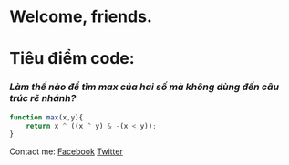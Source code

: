 # Welcome, friends.

# Tiêu điểm code:
### *Làm thế nào để tìm max của hai số mà không dùng đến câu trúc rẽ nhánh?*


```js 
function max(x,y){
	return x ^ ((x ^ y) & -(x < y));
}
```
Contact me:
  [Facebook](https://fb.com/d3t.tantai)
  [Twitter](https://twitter.com/tantaitanluoc)
